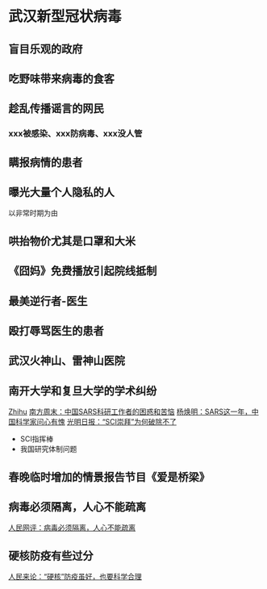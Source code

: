 # 武汉新型冠状病毒

## 盲目乐观的政府

## 吃野味带来病毒的食客

## 趁乱传播谣言的网民

### xxx被感染、xxx防病毒、xxx没人管

## 瞒报病情的患者

## 曝光大量个人隐私的人

以非常时期为由

## 哄抬物价尤其是口罩和大米

## 《囧妈》免费播放引起院线抵制

## 最美逆行者-医生

## 殴打辱骂医生的患者

## 武汉火神山、雷神山医院

## 南开大学和复旦大学的学术纠纷
[Zhihu](https://www.zhihu.com/question/367586664)
[南方周末：中国SARS科研工作者的困惑和苦恼](http://news.sina.com.cn/c/2003-12-11/09292343880.shtml)
[杨焕明：SARS这一年，中国科学家问心有愧](http://news.sciencenet.cn/htmlnews/2013/4/276692.shtm)
[光明日报：“SCI崇拜”为何破除不了](http://opinion.people.com.cn/n1/2019/1218/c1003-31510788.html)
+ SCI指挥棒
+ 我国研究体制问题

## 春晚临时增加的情景报告节目《爱是桥梁》

## 病毒必须隔离，人心不能疏离
[人民网评：病毒必须隔离，人心不能疏离](http://opinion.people.com.cn/n1/2020/0128/c1003-31563884.html)

## 硬核防疫有些过分
[人民来论：“硬核”防疫虽好，也要科学合理](http://opinion.people.com.cn/n1/2020/0127/c1003-31563305.html)
